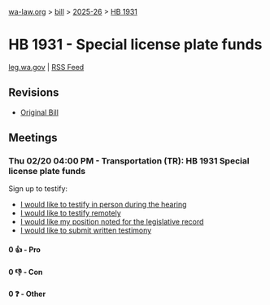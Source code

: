 [wa-law.org](/) > [bill](/bill/) > [2025-26](/bill/2025-26/) > [HB 1931](/bill/2025-26/hb/1931/)

# HB 1931 - Special license plate funds
[leg.wa.gov](https://app.leg.wa.gov/billsummary?BillNumber=1931&Year=2025&Initiative=false) | [RSS Feed](./rss.xml)

## Revisions
* [Original Bill](1/)

## Meetings
### Thu 02/20 04:00 PM - Transportation (TR): HB 1931 Special license plate funds
Sign up to testify:
* [I would like to testify in person during the hearing](https://app.leg.wa.gov/csi/Testifier/Add?chamber=House&mId=32844&aId=164090&caId=25972&tId=1)
* [I would like to testify remotely](https://app.leg.wa.gov/csi/Testifier/Add?chamber=House&mId=32844&aId=164090&caId=25972&tId=2)
* [I would like my position noted for the legislative record](https://app.leg.wa.gov/csi/Testifier/Add?chamber=House&mId=32844&aId=164090&caId=25972&tId=3)
* [I would like to submit written testimony](https://app.leg.wa.gov/csi/Testifier/Add?chamber=House&mId=32844&aId=164090&caId=25972&tId=4)

#### 0 👍 - Pro

#### 0 👎 - Con

#### 0 ❓ - Other
